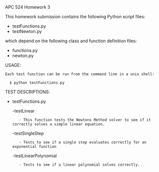 APC 524 Homework 3 

This homework submission contains the following Python script files:

  - testFunctions.py
  - testNewton.py 

which depend on the following class and function definition files:

  - functions.py
  - newton.py


USAGE: 

    Each test function can be run from the command line in a unix shell:

      $ python testFunctions.py

TEST DESCRIPTIONS:

   - testFunctions.py

        -testLinear

            - This function tests the Newtons Method solver to see if it correctly solves a simple linear equation. 

        -testSingleStep

            - Tests to see if a single step evaluates correctly for an exponential function  

        -testLinearPolynomial

            - Tests to see if a linear polynomial solves correctly. 
